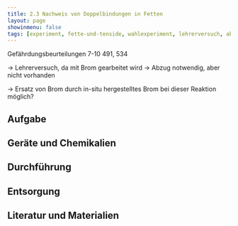 ```yaml
---
title: 2.3 Nachweis von Doppelbindungen in Fetten
layout: page
showinmenu: false
tags: [experiment, fette-und-tenside, wahlexperiment, lehrerversuch, abzug]
---
```


Gefährdungsbeurteilungen 7-10 491, 534

-> Lehrerversuch, da mit Brom gearbeitet wird
-> Abzug notwendig, aber nicht vorhanden

-> Ersatz von Brom durch in-situ hergestelltes Brom bei dieser Reaktion möglich?

## Aufgabe

## Geräte und Chemikalien

## Durchführung

## Entsorgung

## Literatur und Materialien
